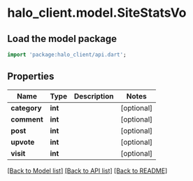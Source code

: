 # halo_client.model.SiteStatsVo

## Load the model package
```dart
import 'package:halo_client/api.dart';
```

## Properties
Name | Type | Description | Notes
------------ | ------------- | ------------- | -------------
**category** | **int** |  | [optional] 
**comment** | **int** |  | [optional] 
**post** | **int** |  | [optional] 
**upvote** | **int** |  | [optional] 
**visit** | **int** |  | [optional] 

[[Back to Model list]](../README.md#documentation-for-models) [[Back to API list]](../README.md#documentation-for-api-endpoints) [[Back to README]](../README.md)


